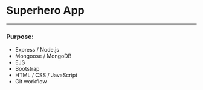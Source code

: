 # Superhero App
---
### Purpose:
- Express / Node.js
- Mongoose / MongoDB
- EJS
- Bootstrap
- HTML / CSS / JavaScript
- Git workflow


